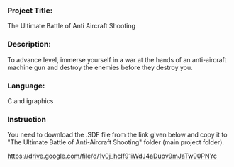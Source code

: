 ### Project Title:
The Ultimate Battle of Anti Aircraft Shooting

### Description:
To advance level, immerse yourself in a war at the hands of an anti-aircraft machine gun and destroy the enemies before they destroy you.

### Language:
C and igraphics

### Instruction
You need to download the .SDF file from the link given below and copy it to "The Ultimate Battle of Anti-Aircraft Shooting" folder (main project folder).

https://drive.google.com/file/d/1v0j_hcIf91iWdJ4aDupv9mJaTw90PNYc
